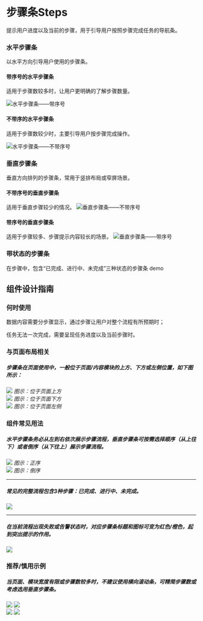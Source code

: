 # 步骤条Steps

提示用户进度以及当前的步骤，用于引导用户按照步骤完成任务的导航条。




### 水平步骤条
以水平方向引导用户使用的步骤条。

#### 带序号的水平步骤条
适用于步骤数较多时，让用户更明确的了解步骤数量。

![水平步骤条——带序号](https://tdesign.gtimg.com/site/design/images/水平步骤条——带序号-1820011.jpg)

#### 不带序的水平步骤条

适用于步骤数较少时，主要引导用户按步骤完成操作。

![水平步骤条——不带序号](https://tdesign.gtimg.com/site/design/images/水平步骤条——不带序号-1820023.jpg)

### 垂直步骤条
垂直方向排列的步骤条，常用于竖排布局或窄屏场景。
#### 不带序号的垂直步骤条
适用于垂直步骤较少的情况。
![垂直步骤条——不带序号](https://tdesign.gtimg.com/site/design/images/垂直步骤条——不带序号-1820057.jpg)

#### 带序号的垂直步骤条
适用于步骤较多、步骤提示内容较长的场景。
![垂直步骤条——带序号](https://tdesign.gtimg.com/site/design/images/垂直步骤条——带序号-1820047.jpg)


### 带状态的步骤条
在步骤中，包含“已完成、进行中、未完成”三种状态的步骤条
demo


## 组件设计指南


### 何时使用

数据内容需要分步骤显示，通过步骤让用户对整个流程有所预期时；

任务无法一次完成，需要呈现任务进度以及当前步骤时。

### 与页面布局相关


##### 步骤条在页面使用中，一般位于页面/内容模块的上方、下方或左侧位置，如下图所示：

<div class="legend">
  <div class="item">
    <img src="https://oteam-tdesign-1258344706.cos.ap-guangzhou.myqcloud.com/site/design/steps-1@2x.png"/>
    <em>图示：位于页面上方</em>
  </div>

  <div class="item">
    <img src="https://oteam-tdesign-1258344706.cos.ap-guangzhou.myqcloud.com/site/design/steps-2@2x.png"/>
    <em>图示：位于页面下方</em>
  </div>

  <div class="item">
    <img src="https://oteam-tdesign-1258344706.cos.ap-guangzhou.myqcloud.com/site/design/steps-3@2x.png"/>
    <em>图示：位于页面左侧</em>
  </div>
</div>

### 组件常见用法
##### 水平步骤条务必从左到右依次展示步骤流程，垂直步骤条可按需选择顺序（从上往下）或者倒序（从下往上）展示步骤流程。

<div class="legend">
  <div class="item">
    <img src="https://oteam-tdesign-1258344706.cos.ap-guangzhou.myqcloud.com/site/design/steps-4@2x.png"/>
    <em>图示：正序</em>
  </div>

  <div class="item">
    <img src="https://oteam-tdesign-1258344706.cos.ap-guangzhou.myqcloud.com/site/design/steps-5@2x.png"/>
    <em>图示：倒序</em>
  </div>
</div>

<hr />

##### 常见的完整流程包含3种步骤：已完成、进行中、未完成。
<img src="https://oteam-tdesign-1258344706.cos.ap-guangzhou.myqcloud.com/site/design/%E6%AD%A5%E9%AA%A4%E6%9D%A1--5@2x.png"/>

<hr />

##### 在当前流程出现失败或告警状态时，对应步骤条标题和图标可变为红色/橙色，起到突出提示的作用。
<img src="https://oteam-tdesign-1258344706.cos.ap-guangzhou.myqcloud.com/site/design/%E6%AD%A5%E9%AA%A4%E6%9D%A1----6@2x.png"/>


### 推荐/慎用示例
##### 当页面、模块宽度有限或步骤数较多时，不建议使用横向滚动条，可精简步骤数或考虑选用垂直步骤条。

<div class="legend">
  <div class="item">
    <img src="https://oteam-tdesign-1258344706.cos.ap-guangzhou.myqcloud.com/site/design/steps-8@2x.png"/>
    <img class="tag" src="https://oteam-tdesign-1258344706.cos.ap-guangzhou.myqcloud.com/site/doc/good.png" />
  </div>

  <div class="item">
    <img src="https://oteam-tdesign-1258344706.cos.ap-guangzhou.myqcloud.com/site/design/steps-9@2x.png"/>
    <img class="tag" src="https://oteam-tdesign-1258344706.cos.ap-guangzhou.myqcloud.com/site/doc/bad.png" />
  </div>
</div>
